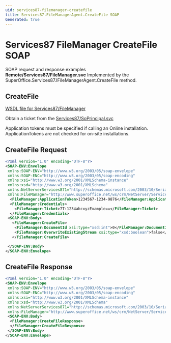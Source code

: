 ```yaml
---
uid: services87-filemanager-createfile
title: Services87.FileManagerAgent.CreateFile SOAP
Generated: true
---
```


# Services87 FileManager CreateFile SOAP

SOAP request and response examples **Remote/Services87/FileManager.svc**
Implemented by the <see cref="M:SuperOffice.Services87.IFileManagerAgent.CreateFile">SuperOffice.Services87.IFileManagerAgent.CreateFile</see> method.

## CreateFile





[WSDL file for Services87/FileManager](../Services87-FileManager.md)

Obtain a ticket from the [Services87/SoPrincipal.svc](../SoPrincipal/SoPrincipal.md)

Application tokens must be specified if calling an Online installation. ApplicationTokens are not checked for on-site installations.

## CreateFile Request

```xml
<?xml version="1.0" encoding="UTF-8"?>
<SOAP-ENV:Envelope
 xmlns:SOAP-ENV="http://www.w3.org/2003/05/soap-envelope"
 xmlns:SOAP-ENC="http://www.w3.org/2003/05/soap-encoding"
 xmlns:xsi="http://www.w3.org/2001/XMLSchema-instance"
 xmlns:xsd="http://www.w3.org/2001/XMLSchema"
 xmlns:NetServerServices871="http://schemas.microsoft.com/2003/10/Serialization/"
 xmlns:FileManager="http://www.superoffice.net/ws/crm/NetServer/Services87">
  <FileManager:ApplicationToken>1234567-1234-9876</FileManager:ApplicationToken>
  <FileManager:Credentials>
    <FileManager:Ticket>7T:1234abcxyzExample==</FileManager:Ticket>
  </FileManager:Credentials>
 <SOAP-ENV:Body>
   <FileManager:CreateFile>
    <FileManager:DocumentId xsi:type="xsd:int">0</FileManager:DocumentId>
    <FileManager:OverwriteExistingStream xsi:type="xsd:boolean">false</FileManager:OverwriteExistingStream>
   </FileManager:CreateFile>

 </SOAP-ENV:Body>
</SOAP-ENV:Envelope>

```


## CreateFile Response

```xml
<?xml version="1.0" encoding="UTF-8"?>
<SOAP-ENV:Envelope
 xmlns:SOAP-ENV="http://www.w3.org/2003/05/soap-envelope"
 xmlns:SOAP-ENC="http://www.w3.org/2003/05/soap-encoding"
 xmlns:xsi="http://www.w3.org/2001/XMLSchema-instance"
 xmlns:xsd="http://www.w3.org/2001/XMLSchema"
 xmlns:NetServerServices871="http://schemas.microsoft.com/2003/10/Serialization/"
 xmlns:FileManager="http://www.superoffice.net/ws/crm/NetServer/Services87">
 <SOAP-ENV:Body>
  <FileManager:CreateFileResponse>
  </FileManager:CreateFileResponse>
 </SOAP-ENV:Body>
</SOAP-ENV:Envelope>

```

